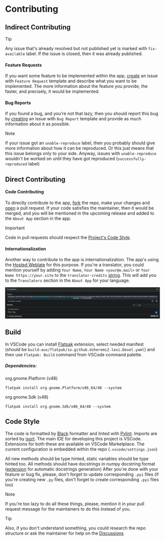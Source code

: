 # Contributing

## Indirect Contributing
>[!TIP]
>Any issue that's already resolved but not published yet is marked with `fix-available` label. If the issue is closed, then it was already published.
#### Feature Requests
If you want some feature to be implemented within the app, [create](https://github.com/Dzheremi2/Lexi/issues) an issue with `Feature Request` template and describe what you want to be implemented. The more information about the feature you provide, the faster, and precisely, it would be implemented.

#### Bug Reports
If you found a bug, and you're not that lazy, then you should report this bug by [creating](https://github.com/Dzheremi2/Lexi/issues) an issue with `Bug Report` template and provide as much information about it as possible.

>[!NOTE]
>If your issue got an `unable-reproduce` label, then you probably should give more information about how it can be reproduced. Or this just means that this issue belongs only to your side. Anyway, issues with `unable-reproduce` wouldn't be worked on until they have got reproduced (`successfully-reproduced` label)

## Direct Contributing
#### Code Contributing
To directly contribute to the app, [fork](https://github.com/Dzheremi2/Lexi/fork) the repo, make your changes and [open](https://github.com/Dzheremi2/Lexi/pulls) a pull request. If your code satisfies the maintainer, then it would be merged, and you will be mentioned in the upcoming release and added to the `About App` section in the app.

>[!IMPORTANT]
>Code in pull requests should respect the [Project's Code Style](#code-style).

#### Internationalization
Another way to contribute to the app is internationalization. The app's using the [Hosted Weblate](https://hosted.weblate.org/projects/lexi/lexi/) for this purpose. If you're a translator, you could mention yourself by adding `Your Name`, `Your Name <your@e.mail>` or `Your Name https://your.site` to the `translator-credits` [string](https://hosted.weblate.org/translate/lexi/lexi/ru/?checksum=deecda9491124d4f&sort_by=-priority,position). This will add you to the `Translators` section in the `About App` for your language.

![](docs/screenshots/translator-credits.png)

## Build
In VSCode you can install [Flatpak](https://marketplace.visualstudio.com/items?itemName=bilelmoussaoui.flatpak-vscode) extension, select needed manifest (should be `build-aux/flatpak/io.github.dzheremi2.lexi.Devel.yaml`) and then use `Flatpak: Build` command from VSCode command palette.

##### Dependencies:
org.gnome.Platform (v48)
```shell
flatpak install org.gnome.Platform/x86_64/48 --system
```
org.gnome.Sdk (v48)
```shell
flatpak install org.gnome.Sdk/x86_64/48 --system
```

## Code Style
The code is formatted by [Black](https://github.com/psf/black) formatter and linted with [Pylint](https://www.pylint.org). Imports are sorted by [isort](https://github.com/pycqa/isort).
The main IDE for developing this project is VSCode. Extensions for both these are available on VSCode Marketplace. The current configuration is embedded within the repo (`.vscode/settings.json`)

All new methods should be type hinted, static variables should be type hinted too. All methods should have docstrings in numpy docstring format ([extension](https://marketplace.visualstudio.com/items?itemName=njpwerner.autodocstring) for automatic docstrings generation)
After you're done with your feature or bug fix, please, don't forget to update corresponding `.pyi` files (if you're creating new `.py` files, don't forget to create corresponding `.pyi` files too)
>[!NOTE]
>If you're too lazy to do all these things, please, mention it in your pull request message for the maintainers to do this instead of you.

>[!TIP]
> Also, if you don't understand something, you could research the repo structure or ask the maintainer for help on the [Discussions](https://github.com/Dzheremi2/Lexi/discussions)